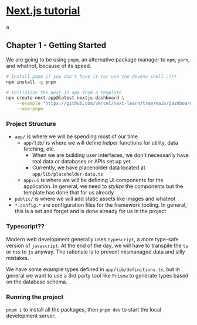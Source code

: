 # [Next.js tutorial](https://nextjs.org/learn/dashboard-app/)
a

## Chapter 1 - Getting Started

We are going to be using `pnpm`, an alternative package manager to
`npm`, `yarn`, and whatnot, because of its speed.

```bash
# Install pnpm if you don't have it (or use the devenv shell :)))
npm install -g pnpm

# Initialize the Next.js app from a template
npx create-next-app@latest nextjs-dashboard \
    --example "https://github.com/vercel/next-learn/tree/main/dashboard/starter-example" \
    --use-pnpm
```

### Project Structure

- `app/` is where we will be spending most of our time
  - `app/lib/` is where we will define helper functions for utility, data
  fetching, etc.
    - When we are building user interfaces, we don't necessarily have real data
    or databases or APIs set up yet
    - Currently, we have placeholder data located at
    `app/lib/placeholder-data.ts`
  - `app/ui` is where we will be defining UI components for the application. In
  general, we need to *stylize* the components but the template has done that
  for us already
- `public/` is where we will add static assets like images and whatnot
- `*.config.*` are configuration files for the framework tooling. In general,
  this is a set and forget and is done already for us in the project

### Typescript??

Modern web development generally uses `typescript`, a *more* type-safe version
of `javascript`. At the end of the day, we will have to transpile the `ts` or
`tsx` to `js` anyway. The rationale is to prevent mismanaged data and silly
mistakes.

We have some example types defined in `app/lib/definitions.ts`, but in general
we want to use a 3rd party tool like `Prisma` to generate types based on the
database schema.

### Running the project

`pnpm i` to install all the packages, then `pnpm dev` to start the local
development server.
